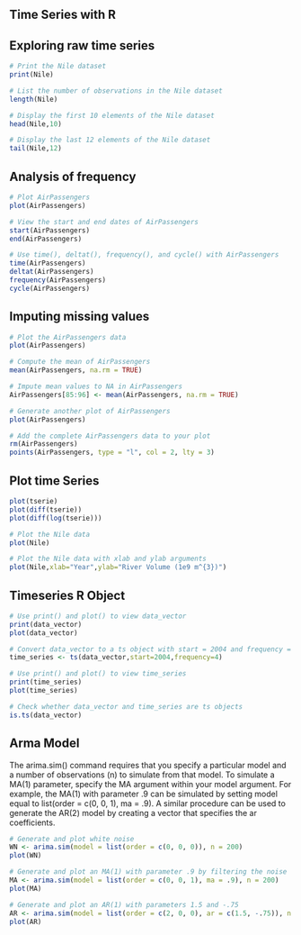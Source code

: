 ## Time Series with R

## Exploring raw time series

```R
# Print the Nile dataset
print(Nile)

# List the number of observations in the Nile dataset
length(Nile)

# Display the first 10 elements of the Nile dataset
head(Nile,10)

# Display the last 12 elements of the Nile dataset
tail(Nile,12)
```

## Analysis of frequency

```R
# Plot AirPassengers
plot(AirPassengers)

# View the start and end dates of AirPassengers
start(AirPassengers)
end(AirPassengers)

# Use time(), deltat(), frequency(), and cycle() with AirPassengers 
time(AirPassengers)
deltat(AirPassengers)
frequency(AirPassengers)
cycle(AirPassengers)
```

## Imputing missing values

```R 
# Plot the AirPassengers data
plot(AirPassengers)

# Compute the mean of AirPassengers
mean(AirPassengers, na.rm = TRUE)

# Impute mean values to NA in AirPassengers
AirPassengers[85:96] <- mean(AirPassengers, na.rm = TRUE)

# Generate another plot of AirPassengers
plot(AirPassengers)

# Add the complete AirPassengers data to your plot
rm(AirPassengers)
points(AirPassengers, type = "l", col = 2, lty = 3)
```

## Plot time Series

```R
plot(tserie)
plot(diff(tserie))
plot(diff(log(tserie)))

# Plot the Nile data
plot(Nile)

# Plot the Nile data with xlab and ylab arguments
plot(Nile,xlab="Year",ylab="River Volume (1e9 m^{3})")

```

## Timeseries R Object

```R
# Use print() and plot() to view data_vector
print(data_vector)
plot(data_vector)

# Convert data_vector to a ts object with start = 2004 and frequency = 4
time_series <- ts(data_vector,start=2004,frequency=4) 

# Use print() and plot() to view time_series
print(time_series)
plot(time_series)

# Check whether data_vector and time_series are ts objects
is.ts(data_vector)
```

## Arma Model

The arima.sim() command requires that you specify a particular model and a number of observations (n) to simulate from that model. To simulate a MA(1) parameter, specify the MA argument within your model argument. For example, the MA(1) with parameter .9 can be simulated by setting model equal to list(order = c(0, 0, 1), ma = .9). A similar procedure can be used to generate the AR(2) model by creating a vector that specifies the ar coefficients.

```R
# Generate and plot white noise
WN <- arima.sim(model = list(order = c(0, 0, 0)), n = 200)
plot(WN)

# Generate and plot an MA(1) with parameter .9 by filtering the noise
MA <- arima.sim(model = list(order = c(0, 0, 1), ma = .9), n = 200)  
plot(MA)

# Generate and plot an AR(1) with parameters 1.5 and -.75
AR <- arima.sim(model = list(order = c(2, 0, 0), ar = c(1.5, -.75)), n = 200) 
plot(AR)
```

